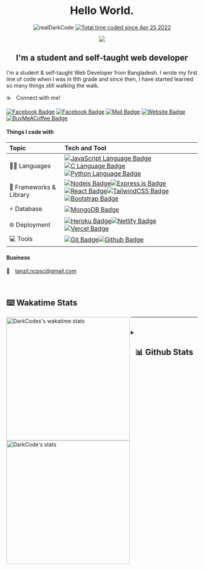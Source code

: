 <!-- Top Title  -->

<h1 align="center">Hello World.
 </h1>
<p align="center">
<img src="https://komarev.com/ghpvc/?username=realDarkcode&label=Profile%20views&color=blue&style=for-the-badge" alt="realDarkCode" /> 
<a href="https://wakatime.com/@94bc9a44-242d-4e17-85c7-077adc2edb4a"><img src="https://wakatime.com/badge/user/94bc9a44-242d-4e17-85c7-077adc2edb4a.svg?style=for-the-badge" alt="Total time coded since Apr 25 2022" /></a>
</p>
<!-- Cover Image -->
<p align="center" >
<img align="center" src="https://user-images.githubusercontent.com/55005374/95673501-37764680-0b66-11eb-8ee1-d4f4a2b285d9.gif" />
</p>

<!-- Intro  -->
<h2 align="center"> I'm a  student and self-taught web developer</h3>

<!-- short description -->
<p>I'm a student & self-taught Web Developer from Bangladesh. I wrote my first line of code when I was in 6th grade and since then, I have started learned so many things still walking the walk.

<!-- Contacts -->

☕&emsp;Connect with me!

[![Facebook Badge](https://img.shields.io/badge/Facebook-1877F2?style=for-the-badge&logo=facebook&logoColor=white)](https://facebook.com/lazyTanzil)
[![Facebook Badge](https://img.shields.io/badge/Instagram-E4405F?style=for-the-badge&logo=instagram&logoColor=white)](https://instagram.com/it.tanzil)
[![Mail Badge](https://img.shields.io/badge/Gmail-D14836?style=for-the-badge&logo=gmail&logoColor=white)](mailto:tanzil.ncpsc@gmail.com)
[![Website Badge](https://img.shields.io/badge/website-000000?style=for-the-badge&logo=About.me&logoColor=white)](https://realdarkcode.github.io)
[![BuyMeACoffee Badge](https://img.shields.io/badge/Buy_Me_A_Coffee-FFDD00?style=for-the-badge&logo=buy-me-a-coffee&logoColor=black)](https://www.buymeacoffee.com/realDarkCode)

<!-- Tools and tech -->

<h4>Things I code with </h4>

| Topic                             | Tech and Tool                                                                                                                                                                                                                                                                                                                                                                                                                                                                                                                                                                                                                                           |
| :-------------------------------- | :------------------------------------------------------------------------------------------------------------------------------------------------------------------------------------------------------------------------------------------------------------------------------------------------------------------------------------------------------------------------------------------------------------------------------------------------------------------------------------------------------------------------------------------------------------------------------------------------------------------------------------------------------ |
| 👨‍💻 Languages                      | [![JavaScript Language Badge](https://img.shields.io/badge/JavaScript-323330?style=for-the-badge&logo=javascript&logoColor=F7DF1E&labelColor=black)](#)[![C Language Badge](https://img.shields.io/badge/C-00599C?style=for-the-badge&logo=c&logoColor=white&)](#)[![Python Language Badge](https://img.shields.io/badge/Python-FFD43B?style=for-the-badge&logo=python&logoColor=blue&labelColor=black)](#)                                                                                                                                                                                                                                             |
| :rocket: Frameworks & Library     | [![Nodejs Badge](https://img.shields.io/badge/-Nodejs-3C873A?style=for-the-badge&labelColor=black&logo=node.js&logoColor=3C873A)](#)[![Express.js Badge](https://img.shields.io/badge/Express.js-000000?style=for-the-badge&logo=express&logoColor=white)](#)[![React Badge](https://img.shields.io/badge/-React-61DBFB?style=for-the-badge&labelColor=black&logo=react&logoColor=61DBFB)](#)[![TailwindCSS Badge](https://img.shields.io/badge/Tailwind_CSS-38B2AC?style=for-the-badge&logo=tailwind-css&logoColor=white)](#)[![Bootstrap Badge](https://img.shields.io/badge/Bootstrap-563D7C?style=for-the-badge&logo=bootstrap&logoColor=white)](#) |
| :zap: Database                    | [![MongoDB Badge](https://img.shields.io/badge/MongoDB-4EA94B?style=for-the-badge&logo=mongodb&logoColor=white)](#)                                                                                                                                                                                                                                                                                                                                                                                                                                                                                                                                     |
| :globe_with_meridians: Deployment | [![Heroku Badge](https://img.shields.io/badge/Heroku-430098?style=for-the-badge&logo=heroku&logoColor=white)](#)[![Netlify Badge](https://img.shields.io/badge/Netlify-00C7B7?style=for-the-badge&logo=netlify&logoColor=white)](#)[![Vercel Badge](https://img.shields.io/badge/Vercel-000000?style=for-the-badge&logo=vercel&logoColor=white)](#)                                                                                                                                                                                                                                                                                                     |
| :computer: Tools                  | [![Git Badge](https://img.shields.io/badge/GIT-E44C30?style=for-the-badge&logo=git&logoColor=white)](#)[![Github Badge](https://img.shields.io/badge/GitHub-100000?style=for-the-badge&logo=github&logoColor=white)](#)                                                                                                                                                                                                                                                                                                                                                                                                                                 |

<!-- Business Email -->
<h4> Business </h4>

📧&emsp;[tanzil.ncpsc@gmail.com](mailto:tanzil.ncpsc@gmail.com)

<br>
<!-- Statistics -->
<!-- Wakatime Stats -->
<h2> ⌨️ Wakatime Stats </h2>
<div>
  <img align="left" width="325px" src="https://github-readme-stats.vercel.app/api/wakatime?username=realDarkCode&theme=algolia&layout=compact&langs_count=10&custom_title=DarkCode's%20Coding%20Time" alt="DarkCodes's wakatime stats"  title="Time Spend on Coding"/>
  <img align="left" width="325px" src="https://github-readme-stats.vercel.app/api?username=realdarkcode&hide=stars&count_private=true&theme=algolia&border_radius=10&custom_title=DarkCode's%20Profile" alt="DarkCode's stats" title="DarkCode's stats"/>
</div>
<hr>
<!-- Github Stats -->
<br/>
<details>
<summary><h2 align="center"> 📊 Github Stats </h2> </summary>
  <br/>

<br/>
  <summary><b>📅 Recent Streak</b></summary>
<p float="left">
  <img src="https://github-readme-streak-stats.herokuapp.com/?user=realDarkCode&theme=algolia" alt="realDarkCode" />
  <img  src="https://github-readme-stats.vercel.app/api/top-langs/?username=realDarkCode&theme=algolia&layout=compact&langs_count=8&custom_title=My Favorite Languages" alt="Top Langs"  title="DarkCode's Top Langs"/>
</p>
  <br/>
<summary><b>📈  Github Contribution Graph</b></summary>
  <img alt="DarkCode's Activity Graph" src="https://activity-graph.herokuapp.com/graph?username=realDarkCode&custom_title=DarkCode's%20Contribution%20Graph&theme=react-dark" />
<br/>
</details>
